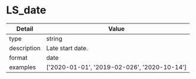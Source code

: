 # LS_date
| Detail | Value |
| ------ | ----- |
| type | string |
| description | Late start date. |
| format | date |
| examples | ['2020-01-01', '2019-02-026', '2020-10-14'] |
